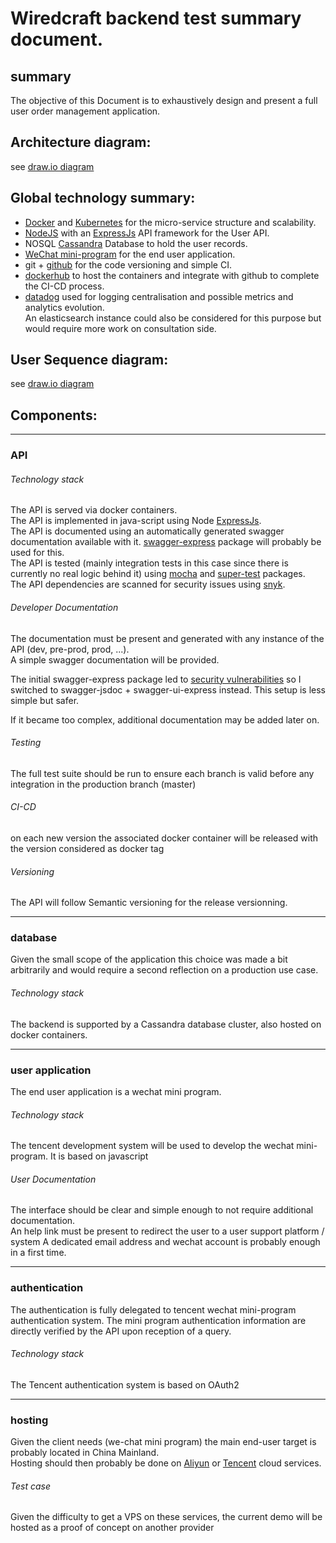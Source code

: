 # Wiredcraft backend test summary document.
## summary
The objective of this Document is to exhaustively design and present a full user order management application.

## Architecture diagram:
see [draw.io diagram]()

## Global technology summary:
- [Docker](https://www.docker.com/) and [Kubernetes](https://kubernetes.io/) for the micro-service structure and scalability.
- [NodeJS](https://nodejs.org/en/) with an [ExpressJs](https://expressjs.com/) API framework for the User API.
- NOSQL [Cassandra](cassandra.apache.org) Database to hold the user records.
- [WeChat mini-program](https://open.wechat.com/cgi-bin/newreadtemplate?t=overseas_open/docs/mini-programs/index#mini-programs_index) for the end user application.
- git + [github](https://github.com/lerignoux/wiredcraft-test-backend) for the code versioning and simple CI.
- [dockerhub](https://hub.docker.com) to host the containers and integrate with github to complete the CI-CD process.
- [datadog](https://www.datadoghq.com/) used for logging centralisation and possible metrics and analytics evolution.  
  An elasticsearch instance could also be considered for this purpose but would require more work on consultation side.

## User Sequence diagram:
see [draw.io diagram]()

## Components:
----
### API
###### Technology stack
The API is served via docker containers.  
The API is implemented in java-script using Node [ExpressJs](https://expressjs.com/).  
The API is documented using an automatically generated swagger documentation available with it. [swagger-express](https://www.npmjs.com/package/swagger-express) package will probably be used for this.  
The API is tested (mainly integration tests in this case since there is currently no real logic behind it) using [mocha](https://mochajs.org/) and [super-test](https://www.npmjs.com/package/supertest) packages.  
The API dependencies are scanned for security issues using [snyk](https://snyk.io/).  

###### Developer Documentation
The documentation must be present and generated with any instance of the API (dev, pre-prod, prod, ...).  
A simple swagger documentation will be provided.  

The initial swagger-express package led to [security vulnerabilities](https://app.snyk.io/org/lerignoux/test/github/fdd02673-fde9-4828-abaa-182baa1cdad2/master..cab303b53de205505d60a799ae9d2b5f100e390a?fromStatus=true) so I switched to swagger-jsdoc + swagger-ui-express instead. This setup is less simple but safer.  

If it became too complex, additional documentation may be added later on.

###### Testing
The full test suite should be run to ensure each branch is valid before any integration in the production branch (master)

###### CI-CD
on each new version the associated docker container will be released with the version considered as docker tag

###### Versioning
The API will follow Semantic versioning for the release versionning.

----
### database
Given the small scope of the application this choice was made a bit arbitrarily and would require a second reflection on a production use case.

###### Technology stack
The backend is supported by a Cassandra database cluster, also hosted on docker containers.


----
### user application
The end user application is a wechat mini program.

###### Technology stack
The tencent development system will be used to develop the wechat mini-program.
It is based on javascript

###### User Documentation
The interface should be clear and simple enough to not require additional documentation.  
An help link must be present to redirect the user to a user support platform / system
A dedicated email address and wechat account is probably enough in a first time.

----
### authentication
The authentication is fully delegated to tencent wechat mini-program authentication system. The mini program authentication information are directly verified by the API upon reception of a query.
###### Technology stack
The Tencent authentication system is based on OAuth2

----
### hosting
Given the client needs (we-chat mini program) the main end-user target is probably located in China Mainland.  
Hosting should then probably be done on [Aliyun](https://www.aliyun.com/) or [Tencent](https://cloud.tencent.com/) cloud services.

###### Test case
Given the difficulty to get a VPS on these services, the current demo will be hosted as a proof of concept on another provider
